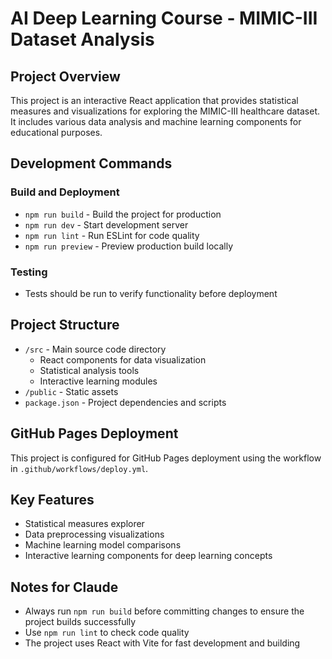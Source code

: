# AI Deep Learning Course - MIMIC-III Dataset Analysis

## Project Overview
This project is an interactive React application that provides statistical measures and visualizations for exploring the MIMIC-III healthcare dataset. It includes various data analysis and machine learning components for educational purposes.

## Development Commands

### Build and Deployment
- `npm run build` - Build the project for production
- `npm run dev` - Start development server
- `npm run lint` - Run ESLint for code quality
- `npm run preview` - Preview production build locally

### Testing
- Tests should be run to verify functionality before deployment

## Project Structure
- `/src` - Main source code directory
  - React components for data visualization
  - Statistical analysis tools
  - Interactive learning modules
- `/public` - Static assets
- `package.json` - Project dependencies and scripts

## GitHub Pages Deployment
This project is configured for GitHub Pages deployment using the workflow in `.github/workflows/deploy.yml`.

## Key Features
- Statistical measures explorer
- Data preprocessing visualizations
- Machine learning model comparisons
- Interactive learning components for deep learning concepts

## Notes for Claude
- Always run `npm run build` before committing changes to ensure the project builds successfully
- Use `npm run lint` to check code quality
- The project uses React with Vite for fast development and building